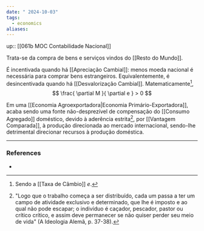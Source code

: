 ```yaml
---
date: " 2024-10-03"
tags:
  - economics
aliases:
---
```


up:: [[061b MOC Contabilidade Nacional]]

Trata-se da compra de bens e serviços vindos do [[Resto do Mundo]]. 

É incentivada quando há [[Apreciação Cambial]]: menos moeda nacional é necessária para comprar bens estrangeiros. Equivalentemente, é desincentivada quando há [[Desvalorização Cambial]]. Matematicamente[^2],
$$
\frac{ \partial M }{ \partial e } > 0
$$

Em uma [[Economia Agroexportadora|Economia Primário-Exportadora]], acaba sendo uma fonte não-desprezível de compensação do [[Consumo Agregado]] doméstico, devido à aderência estrita[^1], por [[Vantagem Comparada]], à produção direcionada ao mercado internacional, sendo-lhe detrimental direcionar recursos à produção doméstica.

---
### References
- 

[^1]: "Logo que o trabalho começa a ser distribuído, cada um passa a ter um campo de atividade exclusivo e determinado, que lhe é imposto e ao qual não pode escapar; o indivíduo é caçador, pescador, pastor ou crítico crítico, e assim deve permanecer se não quiser perder seu meio de vida" (A Ideologia Alemã, p. 37-38).
[^2]: Sendo a [[Taxa de Câmbio]] $e$.